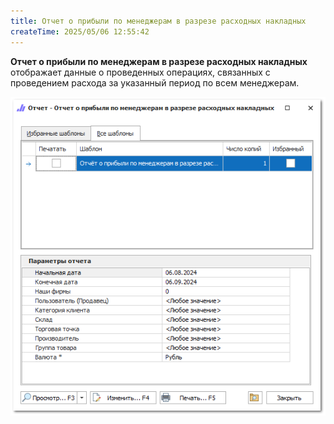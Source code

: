 ```yaml
---
title: Отчет о прибыли по менеджерам в разрезе расходных накладных
createTime: 2025/05/06 12:55:42
---
```

**Отчет о прибыли по менеджерам в разрезе расходных накладных** отображает данные о проведенных операциях, связанных с проведением расхода за указанный период по всем менеджерам.

![](../../../assets/specification/image077.png)



